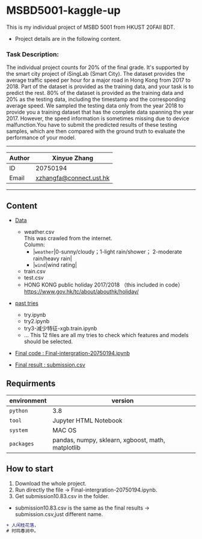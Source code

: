 MSBD5001-kaggle-up
===========================
This is my individual project of MSBD 5001 from HKUST 20FAll BDT.
* Project details are in the following content.

### Task Description:
The individual project counts for 20% of the final grade. It's supported by the smart city project of iSingLab (Smart City).
The dataset provides the average traffic speed per hour for a major road in Hong Kong from 2017 to 2018. Part of the dataset is provided as the training data, and your task is to predict the rest. 80% of the dataset is provided as the training data and 20% as the testing data, including the timestamp and the corresponding average speed. We sampled the testing data only from the year 2018 to provide you a training dataset that has the complete data spanning the year 2017. However, the speed information is sometimes missing due to device malfunction.You have to submit the predicted results of these testing samples, which are then compared with the ground truth to evaluate the performance of your model.

****
	
|Author|Xinyue Zhang|
|---|---
|ID|20750194
|Email|xzhangfa@connect.ust.hk


****
## Content
* [Data](#Data)
    * weather.csv  
      This was crawled from the internet.  
      Column:
      * |`weather`|0-sunny/cloudy；1-light rain/shower； 2-moderate rain/heavy rain|
      * |`wind`|wind rating|
    * train.csv
    * test.csv
    * HONG KONG public holiday 2017/2018 （this included in code）
      https://www.gov.hk/tc/about/abouthk/holiday/
      
* [past tries](#文本)
    * try.ipynb
    * try2.ipynb
    * try3-减少特征-xgb.train.ipynb
    * ...
      This 12 files are all my tries to check which features and models should be selected.
      
* [Final code : Final-intergration-20750194.ipynb](#dd)

* [Final result : submission.csv](#文本)

Requirments
------
|environment|version|
|----|-----|
|`python`|3.8|
|`tool`| Jupyter HTML Notebook|
|`system`|MAC OS|
|`packages`|pandas, numpy, sklearn, xgboost, math, matplotlib|

How to start
------
1. Download the whole project.
2. Run directly the file -> Final-intergration-20750194.ipynb.
3. Get submission10.83.csv in the folder.
* submission10.83.csv is the same as the final results -> submission.csv,just different name.

```diff
+ 人闲桂花落，
# 时鸣春涧中。
```

